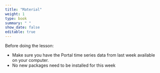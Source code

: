```yaml
---
title: "Material"
weight: 1
type: book
summary: " "
show_date: false
editable: true
---
```

Before doing the lesson:
* Make sure you have the Portal time series data from last week available on your computer.
* No new packages need to be installed for this week
